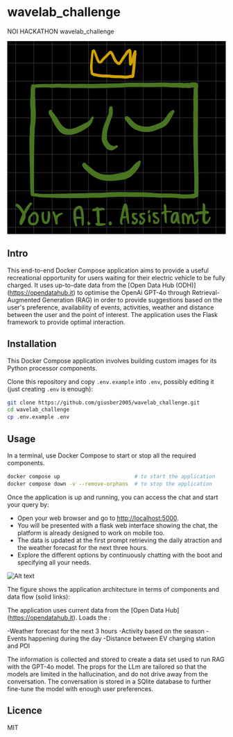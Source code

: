 
# wavelab_challenge

NOI HACKATHON wavelab_challenge

![Alt text](static/images/HappyFaceBlack.jpg)

## Intro

This end-to-end Docker Compose application aims to provide a useful recreational opportunity for users waiting for their electric vehicle to be fully charged. It uses up-to-date data from the [Open Data Hub (ODH)] (<https://opendatahub.it>) to optimise the OpenAi GPT-4o through Retrieval-Augmented Generation (RAG) in order to provide suggestions based on the user's preference, availability of events, activities, weather and distance between the user and the point of interest. The application uses the Flask framework to provide optimal interaction.

## Installation

This Docker Compose application involves building custom images for its Python processor components.

Clone this repository and copy `.env.example` into `.env`, possibly editing it (just creating `.env` is enough):

  ```bash
  git clone https://github.com/giusber2005/wavelab_challenge.git
  cd wavelab_challenge
  cp .env.example .env
  ```

## Usage

In a terminal, use Docker Compose to start or stop all the required components.

  ```bash
  docker compose up                        # to start the application
  docker compose down -v --remove-orphans  # to stop the application
  ```

Once the application is up and running, you can access the chat and start your query by:

- Open your web browser and go to <http://localhost:5000>.
- You will be presented with a flask web interface showing the chat, the platform is already designed to work on mobile too.
- The data is updated at the first prompt retrieving the daily atraction and the weather forecast for the next three hours.
- Explore the different options by continuously chatting with the boot and specifying all your needs.

![Alt text](charge_bot/static/images/Architecture.jpg)

The figure shows the application architecture in terms of components and data flow (solid links):

The application uses current data from the [Open Data Hub] (<https://opendatahub.it>). Loads the :

-Weather forecast for the next 3 hours
-Activity based on the season
-Events happening during the day
-Distance between EV charging station and POI

The information is collected and stored to create a data set used to run RAG with the GPT-4o model.
The props for the LLm are tailored so that the models are limited in the hallucination, and do not drive away from the conversation.
The conversation is stored in a SQlite database to further fine-tune the model with enough user preferences.

## Licence

MIT

